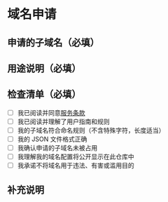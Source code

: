 # 域名申请

## 申请的子域名（必填）

<!-- 例如：myapp.ciao.su -->

## 用途说明（必填）

<!-- 简短描述您计划如何使用该子域名 -->

## 检查清单（必填）

<!-- 请确认以下事项，并在方括号中填入 "x" 来选中 -->

- [ ] 我已阅读并同意[服务条款](https://github.com/bestzwei/LibreDomains/blob/main/docs/terms-of-service.md)
- [ ] 我已阅读并理解了用户指南和规则
- [ ] 我的子域名符合命名规则（不含特殊字符，长度适当）
- [ ] 我的 JSON 文件格式正确
- [ ] 我确认申请的子域名未被占用
- [ ] 我理解我的域名配置将公开显示在此仓库中
- [ ] 我承诺不将域名用于违法、有害或滥用目的

## 补充说明

<!-- 如有其他说明，请在此处添加 -->
